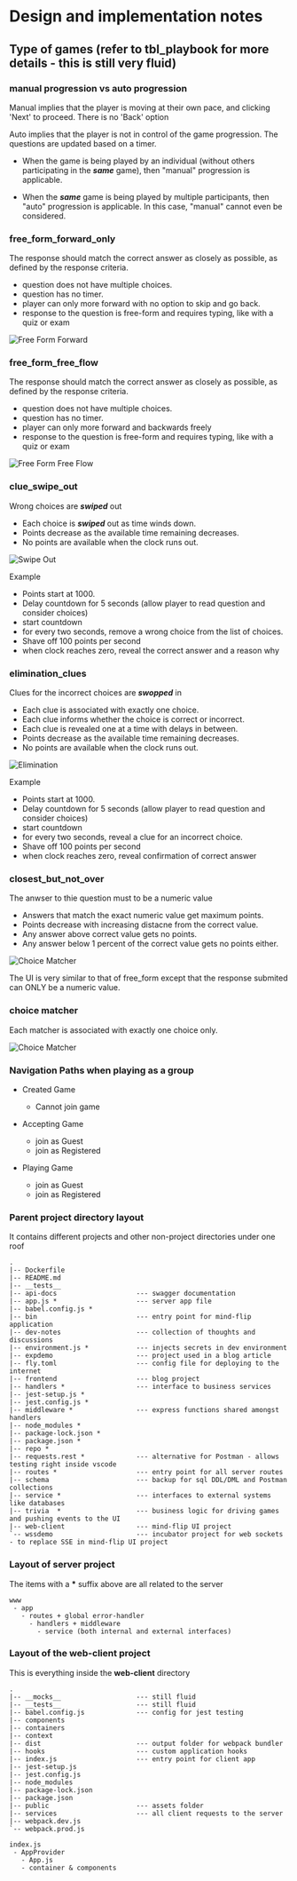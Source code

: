 # Design and implementation notes

## Type of games (refer to tbl_playbook for more details - this is still very fluid)

### manual progression vs auto progression

Manual implies that the player is moving at their own pace, and clicking 'Next' to proceed. There is no 'Back' option

Auto implies that the player is not in control of the game progression. The questions are updated based on a timer.

- When the game is being played by an individual (without others participating in the **_same_** game), then "manual" progression is applicable. 

- When the **_same_** game is being played by multiple participants, then "auto" progression is applicable. In this case, "manual" cannot even be considered.

### free_form_forward_only

The response should match the correct answer as closely as possible, as defined by the response criteria.

- question does not have multiple choices. 
- question has no timer. 
- player can only more forward with no option to skip and go back. 
- response to the question is free-form and requires typing, like with a quiz or exam

![Free Form Forward](./free-form-forward-only.png)

### free_form_free_flow

The response should match the correct answer as closely as possible, as defined by the response criteria.

- question does not have multiple choices. 
- question has no timer. 
- player can only more forward and backwards freely
- response to the question is free-form and requires typing, like with a quiz or exam

![Free Form Free Flow](./free-form-free-flow.png)

### clue_swipe_out

Wrong choices are **_swiped_** out

- Each choice is **_swiped_** out as time winds down.
- Points decrease as the available time remaining decreases. 
- No points are available when the clock runs out.

![Swipe Out](./clue_swipe_out.png)

Example

- Points start at 1000.
- Delay countdown for 5 seconds (allow player to read question and consider choices)
- start countdown
- for every two seconds, remove a wrong choice from the list of choices. 
- Shave off 100 points per second
- when clock reaches zero, reveal the correct answer and a reason why

### elimination_clues

Clues for the incorrect choices are **_swopped_** in

- Each clue is associated with exactly one choice. 
- Each clue informs whether the choice is correct or incorrect. 
- Each clue is revealed one at a time with delays in between. 
- Points decrease as the available time remaining decreases. 
- No points are available when the clock runs out.

![Elimination](./elimination_by_clues.png)

Example

- Points start at 1000.
- Delay countdown for 5 seconds (allow player to read question and consider choices)
- start countdown
- for every two seconds, reveal a clue for an incorrect choice. 
- Shave off 100 points per second
- when clock reaches zero, reveal confirmation of correct answer

### closest_but_not_over

The anwser to thie question must to be a numeric value

- Answers that match the exact numeric value get maximum points. 
- Points decrease with increasing distacne from the correct value. 
- Any answer above correct value gets no points. 
- Any answer below 1 percent of the correct value gets no points either.

![Choice Matcher](./numeric_answer_only.png)

The UI is very similar to that of free_form except that the response submited can ONLY be a numeric value.

### choice matcher

Each matcher is associated with exactly one choice only.

![Choice Matcher](./choice_matcher.png)


### Navigation Paths when playing as a group

- Created Game
	- Cannot join game

- Accepting Game
	- join as Guest
	- join as Registered

- Playing Game
	- join as Guest
	- join as Registered
	

### Parent project directory layout

It contains different projects and other non-project directories under one roof

```title="mind-flip directory"
.
|-- Dockerfile
|-- README.md
|-- __tests__
|-- api-docs    				--- swagger documentation
|-- app.js *					--- server app file
|-- babel.config.js *
|-- bin							--- entry point for mind-flip application				
|-- dev-notes 					--- collection of thoughts and discussions
|-- environment.js *			--- injects secrets in dev environment				
|-- expdemo						--- project used in a blog article
|-- fly.toml					--- config file for deploying to the internet
|-- frontend					--- blog project
|-- handlers *					--- interface to business services
|-- jest-setup.js *
|-- jest.config.js *
|-- middleware *				--- express functions shared amongst handlers
|-- node_modules *
|-- package-lock.json *
|-- package.json *
|-- repo *
|-- requests.rest *				--- alternative for Postman - allows testing right inside vscode
|-- routes *					--- entry point for all server routes
|-- schema						--- backup for sql DDL/DML and Postman collections
|-- service *					--- interfaces to external systems like databases
|-- trivia	*					--- business logic for driving games and pushing events to the UI
|-- web-client					--- mind-flip UI project
`-- wssdemo						--- incubator project for web sockets - to replace SSE in mind-flip UI project
```

### Layout of server project

The items with a __*__ suffix above are all related to the server

```
www
 - app
   - routes + global error-handler
     - handlers + middleware
	   - service (both internal and external interfaces)
```	   

### Layout of the web-client project

This is everything inside the __web-client__ directory

```title="web-client directory"
.
|-- __mocks__					--- still fluid
|-- __tests__					--- still fluid
|-- babel.config.js				--- config for jest testing
|-- components
|-- containers
|-- context
|-- dist						--- output folder for webpack bundler
|-- hooks						--- custom application hooks
|-- index.js					--- entry point for client app
|-- jest-setup.js
|-- jest.config.js
|-- node_modules
|-- package-lock.json
|-- package.json
|-- public						--- assets folder
|-- services					--- all client requests to the server				
|-- webpack.dev.js
`-- webpack.prod.js

index.js
 - AppProvider
   - App.js 
   - container & components
```